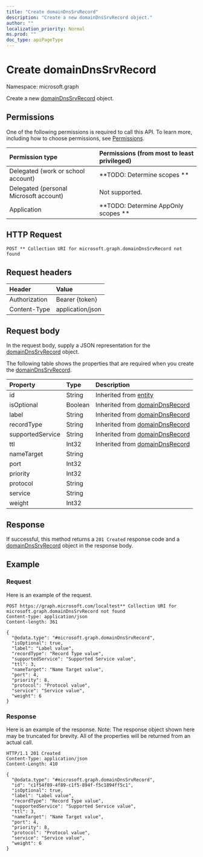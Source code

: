 ```yaml
---
title: "Create domainDnsSrvRecord"
description: "Create a new domainDnsSrvRecord object."
author: ""
localization_priority: Normal
ms.prod: ""
doc_type: apiPageType
---
```


# Create domainDnsSrvRecord

Namespace: microsoft.graph

Create a new [domainDnsSrvRecord](../resources/domaindnssrvrecord.md) object.

## Permissions
One of the following permissions is required to call this API. To learn more, including how to choose permissions, see [Permissions](/concepts/permissions-reference.md).

|Permission type|Permissions (from most to least privileged)|
|:---|:---|
|Delegated (work or school account)|**TODO: Determine scopes **|
|Delegated (personal Microsoft account)|Not supported.|
|Application|**TODO: Determine AppOnly scopes **|

## HTTP Request
<!-- {
  "blockType": "ignored"
}
-->
``` http
POST ** Collection URI for microsoft.graph.domainDnsSrvRecord not found
```

## Request headers
|Header|Value|
|:---|:---|
|Authorization|Bearer {token}|
|Content-Type|application/json|

## Request body
In the request body, supply a JSON representation for the [domainDnsSrvRecord](../resources/domaindnssrvrecord.md) object.

The following table shows the properties that are required when you create the [domainDnsSrvRecord](../resources/domaindnssrvrecord.md).

|Property|Type|Description|
|:---|:---|:---|
|id|String| Inherited from [entity](../resources/entity.md)|
|isOptional|Boolean| Inherited from [domainDnsRecord](../resources/domaindnsrecord.md)|
|label|String| Inherited from [domainDnsRecord](../resources/domaindnsrecord.md)|
|recordType|String| Inherited from [domainDnsRecord](../resources/domaindnsrecord.md)|
|supportedService|String| Inherited from [domainDnsRecord](../resources/domaindnsrecord.md)|
|ttl|Int32| Inherited from [domainDnsRecord](../resources/domaindnsrecord.md)|
|nameTarget|String||
|port|Int32||
|priority|Int32||
|protocol|String||
|service|String||
|weight|Int32||



## Response
If successful, this method returns a `201 Created` response code and a [domainDnsSrvRecord](../resources/domaindnssrvrecord.md) object in the response body.

## Example

### Request
Here is an example of the request.
<!-- {
  "blockType": "request",
  "name": "create_domaindnssrvrecord_from_"
}
-->
``` http
POST https://graph.microsoft.com/localtest** Collection URI for microsoft.graph.domainDnsSrvRecord not found
Content-type: application/json
Content-length: 361

{
  "@odata.type": "#microsoft.graph.domainDnsSrvRecord",
  "isOptional": true,
  "label": "Label value",
  "recordType": "Record Type value",
  "supportedService": "Supported Service value",
  "ttl": 3,
  "nameTarget": "Name Target value",
  "port": 4,
  "priority": 8,
  "protocol": "Protocol value",
  "service": "Service value",
  "weight": 6
}
```

### Response
Here is an example of the response. Note: The response object shown here may be truncated for brevity. All of the properties will be returned from an actual call.
<!-- {
  "blockType": "response",
  "truncated": true,
  "@odata.type": "microsoft.graph.domaindnssrvrecord"
}
-->
``` http
HTTP/1.1 201 Created
Content-Type: application/json
Content-Length: 410

{
  "@odata.type": "#microsoft.graph.domainDnsSrvRecord",
  "id": "c1f54f89-4f89-c1f5-894f-f5c1894ff5c1",
  "isOptional": true,
  "label": "Label value",
  "recordType": "Record Type value",
  "supportedService": "Supported Service value",
  "ttl": 3,
  "nameTarget": "Name Target value",
  "port": 4,
  "priority": 8,
  "protocol": "Protocol value",
  "service": "Service value",
  "weight": 6
}
```

